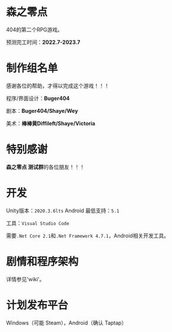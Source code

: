 # 森之零点

404的第二个RPG游戏。

预测完工时间：**2022.7-2023.7**

# 制作组名单

感谢各位的帮助，才得以完成这个游戏！！！

程序/界面设计：**Buger404**

剧本：**Buger404/Shaye/Wey**

美术：**棒棒黄Diffileft/Shaye/Victoria**

# 特别感谢

**森之零点 测试群**的各位朋友！！！

# 开发  

Unity版本：`2020.3.6lts`                   Android 最低支持：`5.1` 

工具：`Visual Studio Code `

需要`.Net Core 2.1`和`.Net Framework 4.7.1`，Android相关开发工具。

# 剧情和程序架构  

详情参见'wiki'。

# 计划发布平台

Windows（可能 Steam），Android（确认 Taptap）